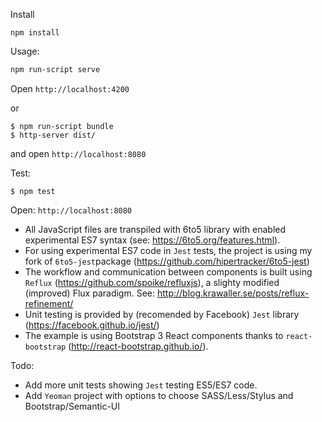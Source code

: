 Install

```
npm install
```

Usage:

```bash
npm run-script serve
```

Open `http://localhost:4200`

or

```
$ npm run-script bundle
$ http-server dist/
```
and open `http://localhost:8080`

Test:

```
$ npm test
```

Open: `http://localhost:8080`

* All JavaScript files are transpiled with 6to5 library with enabled experimental ES7 syntax (see: https://6to5.org/features.html).
* For using experimental ES7 code in `Jest` tests, the project is using my fork of `6to5-jest`package (https://github.com/hipertracker/6to5-jest)
* The workflow and communication between components is built using `Reflux` (https://github.com/spoike/refluxjs), a slighty modified (improved) Flux paradigm. See: http://blog.krawaller.se/posts/reflux-refinement/
* Unit testing is provided by (recomended by Facebook) `Jest` library (https://facebook.github.io/jest/)
* The example is using Bootstrap 3 React components thanks to `react-bootstrap` (http://react-bootstrap.github.io/).

Todo:

* Add  more unit tests showing `Jest` testing ES5/ES7 code.
* Add `Yeoman` project with options to choose SASS/Less/Stylus and Bootstrap/Semantic-UI

